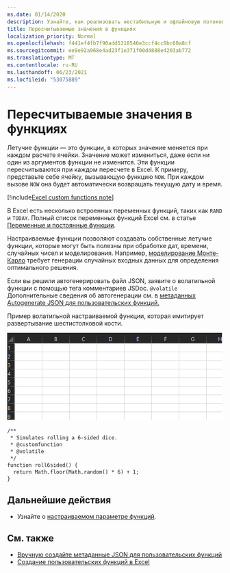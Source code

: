 ```yaml
---
ms.date: 01/14/2020
description: Узнайте, как реализовать нестабильную и офлайновую потоковую передачу пользовательских функций.
title: Пересчитываемые значения в функциях
localization_priority: Normal
ms.openlocfilehash: f441ef4fb7f90add5318546e3ccf4cc8bc60a8cf
ms.sourcegitcommit: ee9e92a968e4ad23f1e371f00d4888e4203ab772
ms.translationtype: MT
ms.contentlocale: ru-RU
ms.lasthandoff: 06/23/2021
ms.locfileid: "53075889"
---
```

# <a name="volatile-values-in-functions"></a>Пересчитываемые значения в функциях

Летучие функции — это функции, в которых значение меняется при каждом расчете ячейки. Значение может измениться, даже если ни один из аргументов функции не изменится. Эти функции пересчитываются при каждом пересчете в Excel. К примеру, представьте себе ячейку, вызывающую функцию `NOW`. При каждом вызове `NOW` она будет автоматически возвращать текущую дату и время.

[!include[Excel custom functions note](../includes/excel-custom-functions-note.md)]

В Excel есть несколько встроенных переменных функций, таких как `RAND` и `TODAY`. Полный список переменных функций Excel см. в статье [Переменные и постоянные функции](/office/client-developer/excel/excel-recalculation#volatile-and-non-volatile-functions).

Настраиваемые функции позволяют создавать собственные летучие функции, которые могут быть полезны при обработке дат, времени, случайных чисел и моделирования. Например, [моделирование Монте-Карло](https://en.wikipedia.org/wiki/Monte_Carlo_method) требует генерации случайных входных данных для определения оптимального решения.

Если вы решили автогенерировать файл JSON, заявите о волатильной функции с помощью тега комментариев JSDoc. `@volatile` Дополнительные сведения об автогенерации см. в [метаданных Autogenerate JSON для пользовательских функций.](custom-functions-json-autogeneration.md)

Пример волатильной настраиваемой функции, которая имитирует развертывание шестистолковой кости.

![GIF показывает настраиваемую функцию, возвращая случайное значение для имитации прокатки шести сторон кости.](../images/six-sided-die.gif)

```JS
/**
 * Simulates rolling a 6-sided dice.
 * @customfunction
 * @volatile
 */
function roll6sided() {
  return Math.floor(Math.random() * 6) + 1;
}
```

## <a name="next-steps"></a>Дальнейшие действия
* Узнайте о [настраиваемом параметре функций](custom-functions-parameter-options.md).

## <a name="see-also"></a>См. также

* [Вручную создайте метаданные JSON для пользовательских функций](custom-functions-json.md)
* [Создание пользовательских функций в Excel](custom-functions-overview.md)
